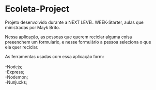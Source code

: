 # Ecoleta-Project
Projeto desenvolvido durante a NEXT LEVEL WEEK-Starter, aulas que ministradas por Mayk Brito.<br>

Nessa aplicação, as pessoas que querem reciclar alguma coisa preeenchem um formulario, e nesse formulário a pessoa seleciona o que ela quer 
reciclar.<br>

As ferramentas usadas com essa aplicação form:<br><br>
-Nodejs;<br>
-Express;<br>
-Nodemon;<br>
-Nunjucks;<br>

